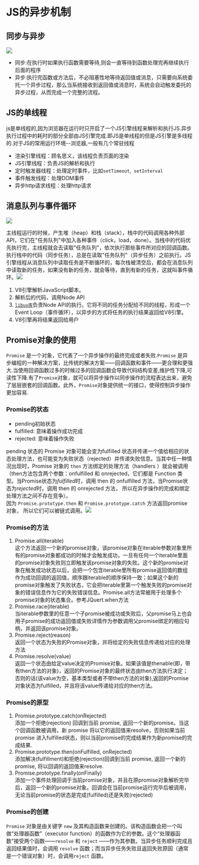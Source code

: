 # JS的异步机制

## 同步与异步

![](/home/qrq/文档/xxbj/js基础/img/同步与异步.png)

- 同步:在执行时如果执行函数需要等待,则会一直等待到函数处理完再继续执行后面的程序
- 异步:执行完函数或方法后，不必阻塞性地等待返回值或消息，只需要向系统委托一个异步过程，那么当系统接收到返回值或消息时，系统会自动触发委托的异步过程，从而完成一个完整的流程。 

## JS的单线程

js是单线程的,因为浏览器在运行时只开启了一个JS引擎线程来解析和执行JS.异步执行过程中的耗时的部分全部由JS引擎完成.即JS是单线程的但是JS引擎是多线程的.对于JS的常用运行环境--浏览器,一般有几个常驻线程

- 渲染引擎线程：顾名思义，该线程负责页面的渲染
- JS引擎线程：负责JS的解析和执行
- 定时触发器线程：处理定时事件，比如`setTimeout`,` setInterval`
- 事件触发线程：处理DOM事件
- 异步http请求线程：处理http请求

## 消息队列与事件循环

![](/home/qrq/文档/xxbj/js基础/img/消息队列与事件循环.png)

主线程运行的时候，产生堆（heap）和栈（stack），栈中的代码调用各种外部API，它们在"任务队列"中加入各种事件（click，load，done）。当栈中的代码优先执行完，主线程就会去读取"任务队列"，依次执行那些事件所对应的回调函数。执行栈中的代码（同步任务），总是在读取"任务队列"（异步任务）之前执行。JS引擎线程从消息队列中读取任务是不断循环的，每次栈被清空后，都会在消息队列中读取新的任务，如果没有新的任务，就会等待，直到有新的任务，这就叫事件循环。![](/home/qrq/文档/xxbj/js基础/img/nodejs事件循环.png)

1. V8引擎解析JavaScript脚本。
2. 解析后的代码，调用Node API
3. [`libuv库`](https://github.com/libuv/libuv)负责Node API的执行。它将不同的任务分配给不同的线程，形成一个Event Loop（事件循环），以异步的方式将任务的执行结果返回给V8引擎。
4. V8引擎再将结果返回给用户

## Promise对象的使用

`Promise` 是一个对象，它代表了一个异步操作的最终完成或者失败.`Promise` 是异步编程的一种解决方案，比传统的解决方案——回调函数和事件——更合理和更强大.当使用回调函数过多的时候过多的回调函数会导致代码结构变差,维护性下降,可读性下降.有了`Promise`对象，就可以将异步操作以同步操作的流程表达出来，避免了层层嵌套的回调函数。此外，`Promise`对象提供统一的接口，使得控制异步操作更加容易.

### Promise的状态

- pending初始状态
- fulfilled: 意味着操作成功完成
- rejected: 意味着操作失败

pending 状态的 Promise 对象可能会变为fulfilled 状态并传递一个值给相应的状态处理方法，也可能变为失败状态（rejected）并传递失败信息。当其中任一种情况出现时，Promise 对象的 `then` 方法绑定的处理方法（handlers ）就会被调用（then方法包含两个参数：onfulfilled 和 onrejected，它们都是 Function 类型。当Promise状态为*fulfilled*时，调用 then 的 onfulfilled 方法，当Promise状态为*rejected*时，调用 then 的 onrejected 方法， 所以在异步操作的完成和绑定处理方法之间不存在竞争）。<br/>因为 `Promise.prototype.then` 和  `Promise.prototype.catch` 方法返回promise 对象， 所以它们可以被链式调用。![](/home/qrq/文档/xxbj/js基础/img/promises_then_catch.png)

### Promise的方法

1. Promise.all(iterable)<br>这个方法返回一个新的promise对象，该promise对象在iterable参数对象里所有的promise对象都成功的时候才会触发成功，一旦有任何一个iterable里面的promise对象失败则立即触发该promise对象的失败。这个新的promise对象在触发成功状态以后，会把一个包含iterable里所有promise返回值的数组作为成功回调的返回值，顺序跟iterable的顺序保持一致；如果这个新的promise对象触发了失败状态，它会把iterable里第一个触发失败的promise对象的错误信息作为它的失败错误信息。Promise.all方法常被用于处理多个promise对象的状态集合。参考JQuert.when方法
2. Promise.race(iterable)<br>当iterable参数里的任意一个子promise被成功或失败后，父promise马上也会用子promise的成功返回值或失败详情作为参数调用父promise绑定的相应句柄，并返回该promise对象。
3. Promise.reject(reason)<br>返回一个状态为失败的Promise对象，并将给定的失败信息传递给对应的处理方法
4. Promise.resolve(value)<br>返回一个状态由给定value决定的Promise对象。如果该值是thenable(即，带有then方法的对象)，返回的Promise对象的最终状态由then方法执行决定；否则的话(该value为空，基本类型或者不带then方法的对象),返回的Promise对象状态为fulfilled，并且将该value传递给对应的then方法。

### Promise的原型

1. Promise.prototype.catch(onRejected)<br>添加一个拒绝(rejection) 回调到当前 promise, 返回一个新的promise。当这个回调函数被调用，新 promise 将以它的返回值来resolve，否则如果当前promise 进入fulfilled状态，则以当前promise的完成结果作为新promise的完成结果.
2. Promise.prototype.then(onFulfilled, onRejected)<br>添加解决(fulfillment)和拒绝(rejection)回调到当前 promise, 返回一个新的 promise, 将以回调的返回值来resolve.
3. Promise.prototype.finally(onFinally)<br>添加一个事件处理回调于当前promise对象，并且在原promise对象解析完毕后，返回一个新的promise对象。回调会在当前promise运行完毕后被调用，无论当前promise的状态是完成(fulfilled)还是失败(rejected)



### Promise的创建

`Promise` 对象是由关键字 `new` 及其构造函数来创建的。该构造函数会把一个叫做“处理器函数”（executor function）的函数作为它的参数。这个“处理器函数”接受两个函数——`resolve` 和 `reject` ——作为其参数。当异步任务顺利完成且返回结果值时，会调用 `resolve` 函数；而当异步任务失败且返回失败原因（通常是一个错误对象）时，会调用`reject` 函数。